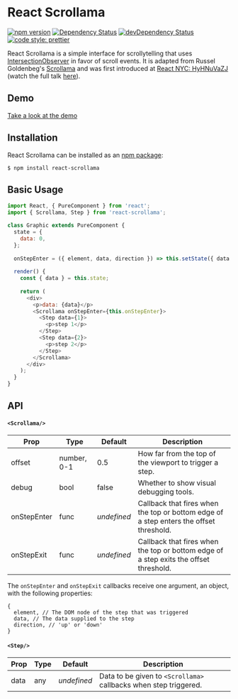 # React Scrollama

[![npm version](https://badge.fury.io/js/react-scrollama.svg)](https://badge.fury.io/js/react-scrollama)
[![Dependency Status](https://david-dm.org/jsonkao/react-scrollama.svg)](https://david-dm.org/jsonkao/react-scrollama)
[![devDependency Status](https://david-dm.org/jsonkao/react-scrollama/dev-status.svg)](https://david-dm.org/jsonkao/react-scrollama?type=dev)
[![code style: prettier](https://img.shields.io/badge/code_style-prettier-ff69b4.svg?style=flat-square)](https://github.com/prettier/prettier)

React Scrollama is a simple interface for scrollytelling that uses [IntersectionObserver](https://developer.mozilla.org/docs/Web/API/Intersection_Observer_API) in favor of scroll events. It is adapted from Russel Goldenbeg's [Scrollama](https://github.com/russellgoldenberg/scrollama/) and was first introduced at [React NYC: HyHNuVaZJ](https://www.meetup.com/ReactNYC/events/251214926/) (watch the full talk [here](https://youtu.be/yf5wT2fRgEM?t=1h17m21s)).

## Demo

[Take a look at the demo](https://jsonkao.github.io/react-scrollama/)

## Installation

React Scrollama can be installed as an [npm package](https://www.npmjs.com/package/react-scrollama):
```
$ npm install react-scrollama
```

## Basic Usage

```js
import React, { PureComponent } from 'react';
import { Scrollama, Step } from 'react-scrollama';

class Graphic extends PureComponent {
  state = {
    data: 0,
  };
  
  onStepEnter = ({ element, data, direction }) => this.setState({ data });
  
  render() {
    const { data } = this.state;
    
    return (
      <div>
        <p>data: {data}</p>
        <Scrollama onStepEnter={this.onStepEnter}>
          <Step data={1}>
            <p>step 1</p>
          </Step>
          <Step data={2}>
            <p>step 2</p>
          </Step>
        </Scrollama>
      </div>      
    );
  }
}
```

## API

#### `<Scrollama/>`

| Prop        | Type        | Default     | Description                                                                            |
|-------------|-------------|-------------|----------------------------------------------------------------------------------------|
| offset      | number, 0-1 | 0.5         | How far from the top of the viewport to trigger a step.                                |
| debug       | bool        | false       | Whether to show visual debugging tools.                                                |
| onStepEnter | func        | _undefined_ | Callback that fires when the top or bottom edge of a step enters the offset threshold. |
| onStepExit  | func        | _undefined_ | Callback that fires when the top or bottom edge of a step exits the offset threshold.  |

The `onStepEnter` and `onStepExit` callbacks receive one argument, an object, with the following properties:

```
{
  element, // The DOM node of the step that was triggered
  data, // The data supplied to the step
  direction, // 'up' or 'down'
}
```

#### `<Step/>`

| Prop | Type | Default     | Description                                                      |
|------|------|-------------|------------------------------------------------------------------|
| data | any  | _undefined_ | Data to be given to `<Scrollama>` callbacks when step triggered. |


